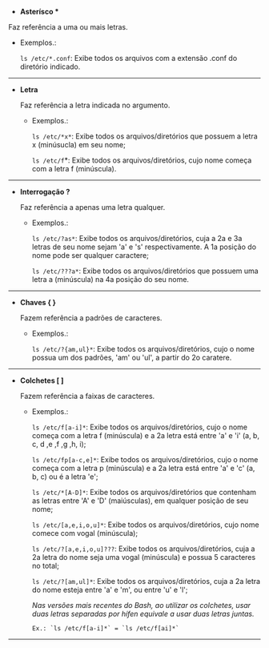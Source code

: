 * __Asterísco *__

Faz referência a uma ou mais letras.

   * Exemplos.: 

      `ls /etc/*.conf`: Exibe todos os arquivos com a extensão .conf do diretório indicado.

---

* __Letra__

   Faz referência a letra indicada no argumento.

   * Exemplos.: 

      `ls /etc/*x*`: Exibe todos os arquivos/diretórios que possuem a letra x (minúsucla) em seu nome;

      `ls /etc/f`*: Exibe todos os arquivos/diretórios, cujo nome começa com a letra f (minúscula).

---

* __Interrogação ?__

   Faz referência a apenas uma letra qualquer.

   * Exemplos.: 

      `ls /etc/?as*`: Exibe todos os arquivos/diretórios, cuja a 2a e 3a letras de seu nome sejam 'a' e 's' respectivamente. A 1a posição do nome pode ser qualquer caractere;

      `ls /etc/???a*`: Exibe todos os arquivos/diretórios que possuem uma letra a (minúscula) na 4a posição do seu nome.

---

* __Chaves { }__

   Fazem referência a padrões de caracteres.

   * Exemplos.: 
      
      `ls /etc/?{am,ul}*`: Exibe todos os arquivos/diretórios, cujo o nome possua um dos padrões, 'am' ou 'ul', a partir do 2o caratere.

---

* __Colchetes [ ]__

   Fazem referência a faixas de caracteres.

   * Exemplos.: 

      `ls /etc/f[a-i]*`: Exibe todos os arquivos/diretórios, cujo o nome começa com a letra f (minúscula) e a 2a letra está entre 'a' e 'i' (a, b, c, d ,e ,f ,g ,h, i);

      `ls /etc/fp[a-c,e]*`: Exibe todos os arquivos/diretórios, cujo o nome começa com a letra p (minúscula) e a 2a letra está entre 'a' e 'c' (a, b, c) ou é a letra 'e';

      `ls /etc/*[A-D]*`: Exibe todos os arquivos/diretórios que contenham as letras entre 'A' e 'D' (maiúsculas), em qualquer posição de seu nome;

      `ls /etc/[a,e,i,o,u]*`: Exibe todos os arquivos/diretórios, cujo nome comece com vogal (minúscula);

      `ls /etc/?[a,e,i,o,u]???`: Exibe todos os arquivos/diretórios, cuja a 2a letra do nome seja uma vogal (minúscula) e possua 5 caracteres no total;

      `ls /etc/?[am,ul]*`: Exibe todos os arquivos/diretórios, cuja a 2a letra do nome esteja entre 'a' e 'm', ou entre 'u' e 'l';

      _Nas versões mais recentes do Bash, ao utilizar os colchetes, usar duas letras separadas por hífen equivale a usar duas letras juntas._

         Ex.: `ls /etc/f[a-i]*` = `ls /etc/f[ai]*`

---
